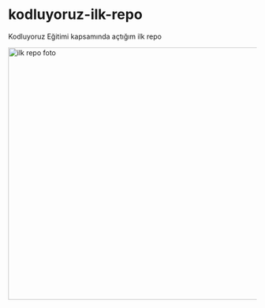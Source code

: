 # kodluyoruz-ilk-repo
Kodluyoruz Eğitimi kapsamında açtığım ilk repo

<img width="511" alt="ilk repo foto" src="https://user-images.githubusercontent.com/55550246/176907751-8043c8db-023e-4164-9729-2fc090ea2d52.png">

